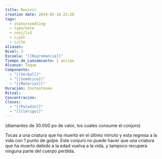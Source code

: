 ```yaml
---
title: Revivir
creation date: 2024-02-14 23:20
tags:
  - state/seedling
  - type/note
  - conj/lv3
  - c/pal
  - c/cle
aliases: 
Nivel: 3
Escuela: "[[Nigromancia]]"
Tiempo_de_Lanzamiento: 1 accion
Alcance: Toque
Componente:
  - "[[Verbal]]"
  - "[[Somático]]"
  - "[[Material]]"
Duración: Instantáneo
Ritual: 
Concentración: 
Clases:
  - "[[Paladín]]"
  - "[[Clérigo]]"
---
```

(diamantes de 30.000 po de valor, los cuales consume el conjuro)

Tocas a una criatura que ha muerto en el último minuto y esta regresa a la vida con 1 punto de golpe. Este conjuro no puede hacer que una criatura que ha muerto debido a la edad vuelva a la vida, y tampoco recupera ninguna parte del cuerpo perdida.
